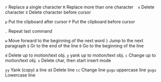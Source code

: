 `r`	 	Replace a single character
`R`	 	Replace more than one character
` `
`x`	 	Delete character
`X`	 	Delete character before cursor

`p`	 	Put the clipboard after cursor
`P`	 	Put the clipboard before cursor

`.`	 	Repeat last command 



`w`   Move forward to the beginning of the next word
`}`   Jump to the next paragraph
`$`	  Gr to the end of the line
`0`   Go to the beginning of the line


`d` 	Delete up to motion/text obj.
`y`	 	yank up to motion/text obj.
`c`	 	Change up to motion/text obj.
`s`	 	Delete char, then start insert mode




`yy` 	Yank (copy) a line
`dd` 	Delete line
`cc`	Change line
`gugu`  uppercase line
`gugu`  Lowercase line